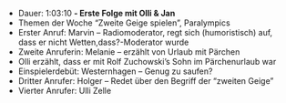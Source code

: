 - Dauer: 1:03:10
**- Erste Folge mit Olli & Jan**
- Themen der Woche “Zweite Geige spielen”, Paralympics
- Erster Anruf: Marvin – Radiomoderator, regt sich (humoristisch) auf, dass er nicht Wetten,dass?-Moderator wurde
- Zweite Anruferin: Melanie – erzählt von Urlaub mit Pärchen
- Olli erzählt, dass er mit Rolf Zuchowski’s Sohn im Pärchenurlaub war
- Einspielerdebüt: Westernhagen – Genug zu saufen?
- Dritter Anrufer: Holger – Redet über den Begriff der “zweiten Geige”
- Vierter Anrufer: Ulli Zelle
